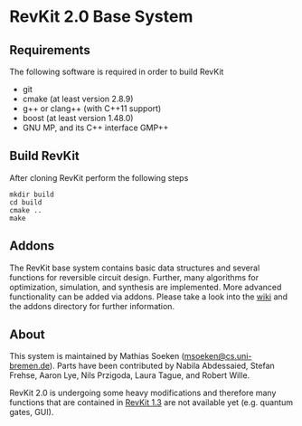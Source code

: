 # RevKit 2.0 Base System

## Requirements

The following software is required in order to build RevKit

* git
* cmake (at least version 2.8.9)
* g++ or clang++ (with C++11 support)
* boost (at least version 1.48.0)
* GNU MP, and its C++ interface GMP++

## Build RevKit

After cloning RevKit perform the following steps

    mkdir build
    cd build
    cmake ..
    make

## Addons

The RevKit base system contains basic data structures and several functions for
reversible circuit design.  Further, many algorithms for optimization,
simulation, and synthesis are implemented.  More advanced functionality can be
added via addons.  Please take a look into the
[wiki](https://github.com/msoeken/revkit/wiki) and the addons directory for
further information.

## About

This system is maintained by Mathias Soeken (msoeken@cs.uni-bremen.de). Parts
have been contributed by Nabila Abdessaied, Stefan Frehse, Aaron Lye, Nils
Przigoda, Laura Tague, and Robert Wille.

RevKit 2.0 is undergoing some heavy modifications and therefore many functions
that are contained in [RevKit 1.3](http://www.revkit.org) are not available
yet (e.g. quantum gates, GUI).
